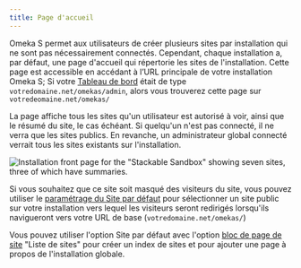 ```yaml
---
title: Page d'accueil
---
```


Omeka S permet aux utilisateurs de créer plusieurs sites par installation qui ne sont pas nécessairement connectés. Cependant, chaque installation a, par défaut, une page d'accueil qui répertorie les sites de l'installation. Cette page est accessible en accédant à l’URL principale de votre installation Omeka S; Si votre [Tableau de bord](admin-dashboard.md) était de type `votredomaine.net/omekas/admin`, alors vous trouverez cette page sur `votredeomaine.net/omekas/`

La page affiche tous les sites qu'un utilisateur est autorisé à voir, ainsi que le résumé du site, le cas échéant. Si quelqu'un n'est pas connecté, il ne verra que les sites publics. En revanche, un administrateur global connecté verrait tous les sites existants sur l'installation.

![Installation front page for the "Stackable Sandbox" showing seven sites, three of which have summaries.](/files/frontpage-basic.png)

Si vous souhaitez que ce site soit masqué des visiteurs du site, vous pouvez utiliser le [paramétrage du Site par défaut](/admin/settings/#global-settings) pour sélectionner un site public sur votre installation vers lequel les visiteurs seront redirigés lorsqu'ils navigueront vers votre URL de base (`votredomaine.net/omekas/`)

Vous pouvez utiliser l'option Site par défaut avec l'option [bloc de page de site](/sites/site_pages/#page-blocks) "Liste de sites" pour créer un index de sites et pour ajouter une page à propos de l'installation globale.
